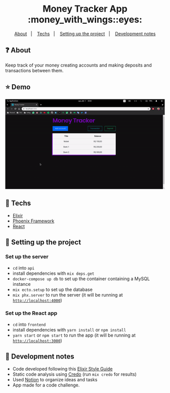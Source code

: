 <h1 align="center">Money Tracker App :money_with_wings::eyes:</h1>

<p align="center">
  <a href="#question-about">About</a>&nbsp;&nbsp;&nbsp;|&nbsp;&nbsp;&nbsp;
  <a href="#rocket-techs">Techs</a>&nbsp;&nbsp;&nbsp;|&nbsp;&nbsp;&nbsp;
  <a href="#wrench-setting-up-the-project">Setting up the project</a>&nbsp;&nbsp;&nbsp;|&nbsp;&nbsp;&nbsp;
  <a href="#notebook-development-notes">Development notes</a>
</p>

## :question: About
Keep track of your money creating accounts and making deposits and transactions between them.

## :star: Demo
![Money Tracker App Demo](https://github.com/mauricio-cantu/money-tracker-app/blob/master/frontend/public/Money-Tracker-app.gif)

## :rocket: Techs

  - [Elixir](https://elixir-lang.org/)
  - [Phoenix Framework](https://www.phoenixframework.org/)
  - [React](https://reactjs.org/)
  
## :wrench: Setting up the project

### Set up the server

  - `cd` into `api`
  - install dependencies with `mix deps.get`
  - `docker-compose up db` to set up the container containing a MySQL instance
  - `mix ecto.setup` to set up the database
  - `mix phx.server` to run the server (it will be running at [`http://localhost:4000`](http://localhost:4000))
  
### Set up the React app

  - `cd` into `frontend`
  - install dependencies with `yarn install` or `npm install`
  - `yarn start` or `npm start` to run the app (it will be running at [`http://localhost:3000`](http://localhost:3000))

## :notebook: Development notes

 - Code developed following this [Elixir Style Guide](https://github.com/christopheradams/elixir_style_guide)
 - Static code analysis using [Credo](https://github.com/rrrene/credo) (run `mix credo` for results)
 - Used [Notion](https://www.notion.so/) to organize ideas and tasks
 - App made for a code challenge.
